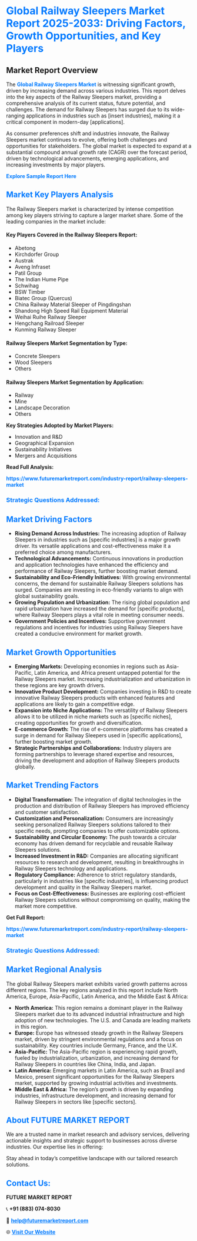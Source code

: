 <h1 style="color: #007BFF;">Global Railway Sleepers Market Report 2025-2033: Driving Factors, Growth Opportunities, and Key Players</h1>

<section id="overview">
<h2>Market Report Overview</h2>
<p>The <a href="https://www.futuremarketreport.com/industry-report/railway-sleepers-market" style="color: #007BFF; text-decoration: none;"><strong>Global Railway Sleepers Market</strong></a> is witnessing significant growth, driven by increasing demand across various industries. This report delves into the key aspects of the Railway Sleepers market, providing a comprehensive analysis of its current status, future potential, and challenges. The demand for Railway Sleepers has surged due to its wide-ranging applications in industries such as [insert industries], making it a critical component in modern-day [applications].</p>
<p>As consumer preferences shift and industries innovate, the Railway Sleepers market continues to evolve, offering both challenges and opportunities for stakeholders. The global market is expected to expand at a substantial compound annual growth rate (CAGR) over the forecast period, driven by technological advancements, emerging applications, and increasing investments by major players.</p>
</section>

<section id="overview">
<p><a href="https://www.futuremarketreport.com/request-sample/reportId=26820" style="color: #007BFF; text-decoration: none;"><strong>Explore Sample Report Here</strong></a></p>
</section>

<section id="key-players">
<h2 style="color: #007BFF;">Market Key Players Analysis</h2>
<p>The Railway Sleepers market is characterized by intense competition among key players striving to capture a larger market share. Some of the leading companies in the market include:</p>
<h4>Key Players Covered in the Railway Sleepers Report:</h4>
<ul><li>Abetong</li><li>Kirchdorfer Group</li><li>Austrak</li><li>Aveng Infraset</li><li>Patil Group</li><li>The Indian Hume Pipe</li><li>Schwihag</li><li>BSW Timber</li><li>Biatec Group (Quercus)</li><li>China Railway Material Sleeper of Pingdingshan</li><li>Shandong High Speed Rail Equipment Material</li><li>Weihai Ruihe Railway Sleeper</li><li>Hengchang Railroad Sleeper</li><li>Kunming Railway Sleeper</li></ul>
<h4>Railway Sleepers Market Segmentation by Type:</h4>
<ul><li>Concrete Sleepers</li><li>Wood Sleepers</li><li>Others</li></ul>

<h4>Railway Sleepers Market Segmentation by Application:</h4>
<ul><li>Railway</li><li>Mine</li><li>Landscape Decoration</li><li>Others</li></ul>
<p><strong>Key Strategies Adopted by Market Players:</strong></p>
<ul>
<li>Innovation and R&D</li>
<li>Geographical Expansion</li>
<li>Sustainability Initiatives</li>
<li>Mergers and Acquisitions</li>
</ul>
</section>

<section>
<p><strong>Read Full Analysis: </strong></p><a href="https://www.futuremarketreport.com/industry-report/railway-sleepers-market" style="color: #007BFF; text-decoration: none;"><strong>https://www.futuremarketreport.com/industry-report/railway-sleepers-market</strong></a>
<h3 style="color: #007BFF;">Strategic Questions Addressed:</h3>
</section>

<section id="driving-factors">
<h2 style="color: #007BFF;">Market Driving Factors</h2>
<ul>
<li><strong>Rising Demand Across Industries:</strong> The increasing adoption of Railway Sleepers in industries such as [specific industries] is a major growth driver. Its versatile applications and cost-effectiveness make it a preferred choice among manufacturers.</li>
<li><strong>Technological Advancements:</strong> Continuous innovations in production and application technologies have enhanced the efficiency and performance of Railway Sleepers, further boosting market demand.</li>
<li><strong>Sustainability and Eco-Friendly Initiatives:</strong> With growing environmental concerns, the demand for sustainable Railway Sleepers solutions has surged. Companies are investing in eco-friendly variants to align with global sustainability goals.</li>
<li><strong>Growing Population and Urbanization:</strong> The rising global population and rapid urbanization have increased the demand for [specific products], where Railway Sleepers plays a vital role in meeting consumer needs.</li>
<li><strong>Government Policies and Incentives:</strong> Supportive government regulations and incentives for industries using Railway Sleepers have created a conducive environment for market growth.</li>
</ul>
</section>

<section id="growth-opportunities">
<h2 style="color: #007BFF;">Market Growth Opportunities</h2>
<ul>
<li><strong>Emerging Markets:</strong> Developing economies in regions such as Asia-Pacific, Latin America, and Africa present untapped potential for the Railway Sleepers market. Increasing industrialization and urbanization in these regions are key growth drivers.</li>
<li><strong>Innovative Product Development:</strong> Companies investing in R&D to create innovative Railway Sleepers products with enhanced features and applications are likely to gain a competitive edge.</li>
<li><strong>Expansion into Niche Applications:</strong> The versatility of Railway Sleepers allows it to be utilized in niche markets such as [specific niches], creating opportunities for growth and diversification.</li>
<li><strong>E-commerce Growth:</strong> The rise of e-commerce platforms has created a surge in demand for Railway Sleepers used in [specific applications], further boosting market growth.</li>
<li><strong>Strategic Partnerships and Collaborations:</strong> Industry players are forming partnerships to leverage shared expertise and resources, driving the development and adoption of Railway Sleepers products globally.</li>
</ul>
</section>

<section id="trending-factors">
<h2 style="color: #007BFF;">Market Trending Factors</h2>
<ul>
<li><strong>Digital Transformation:</strong> The integration of digital technologies in the production and distribution of Railway Sleepers has improved efficiency and customer satisfaction.</li>
<li><strong>Customization and Personalization:</strong> Consumers are increasingly seeking personalized Railway Sleepers solutions tailored to their specific needs, prompting companies to offer customizable options.</li>
<li><strong>Sustainability and Circular Economy:</strong> The push towards a circular economy has driven demand for recyclable and reusable Railway Sleepers solutions.</li>
<li><strong>Increased Investment in R&D:</strong> Companies are allocating significant resources to research and development, resulting in breakthroughs in Railway Sleepers technology and applications.</li>
<li><strong>Regulatory Compliance:</strong> Adherence to strict regulatory standards, particularly in industries like [specific industries], is influencing product development and quality in the Railway Sleepers market.</li>
<li><strong>Focus on Cost-Effectiveness:</strong> Businesses are exploring cost-efficient Railway Sleepers solutions without compromising on quality, making the market more competitive.</li>
</ul>
</section>

<section>
<p><strong>Get Full Report: </strong></p><a href="https://www.futuremarketreport.com/industry-report/railway-sleepers-market" style="color: #007BFF; text-decoration: none;"><strong>https://www.futuremarketreport.com/industry-report/railway-sleepers-market</strong></a>
<h3 style="color: #007BFF;">Strategic Questions Addressed:</h3>
</section>


<section id="regional-analysis">
<h2 style="color: #007BFF;">Market Regional Analysis</h2>
<p>The global Railway Sleepers market exhibits varied growth patterns across different regions. The key regions analyzed in this report include North America, Europe, Asia-Pacific, Latin America, and the Middle East & Africa:</p>
<ul>
<li><strong>North America:</strong> This region remains a dominant player in the Railway Sleepers market due to its advanced industrial infrastructure and high adoption of new technologies. The U.S. and Canada are leading markets in this region.</li>
<li><strong>Europe:</strong> Europe has witnessed steady growth in the Railway Sleepers market, driven by stringent environmental regulations and a focus on sustainability. Key countries include Germany, France, and the U.K.</li>
<li><strong>Asia-Pacific:</strong> The Asia-Pacific region is experiencing rapid growth, fueled by industrialization, urbanization, and increasing demand for Railway Sleepers in countries like China, India, and Japan.</li>
<li><strong>Latin America:</strong> Emerging markets in Latin America, such as Brazil and Mexico, present significant opportunities for the Railway Sleepers market, supported by growing industrial activities and investments.</li>
<li><strong>Middle East & Africa:</strong> The region’s growth is driven by expanding industries, infrastructure development, and increasing demand for Railway Sleepers in sectors like [specific sectors].</li>
</ul>
</section>

<footer>
<h2 style="color: #007BFF;">About FUTURE MARKET REPORT</h2>
<p>We are a trusted name in market research and advisory services, delivering actionable insights and strategic support to businesses across diverse industries. Our expertise lies in offering:</p>

<p>Stay ahead in today’s competitive landscape with our tailored research solutions.</p>

<h2 style="color: #007BFF;">Contact Us:</h2>
<p><strong>FUTURE MARKET REPORT</strong></p>
<p>📞 <strong>+91 (883) 074-8030</strong></p>
<p>📧 <strong><a href="mailto:help@futuremarketreport.com" style="color: #007BFF;">help@futuremarketreport.com</a></strong></p>
<p>🌐 <strong><a href="https://www.futuremarketreport.com/" style="color: #007BFF;">Visit Our Website</a></strong></p>
</footer>